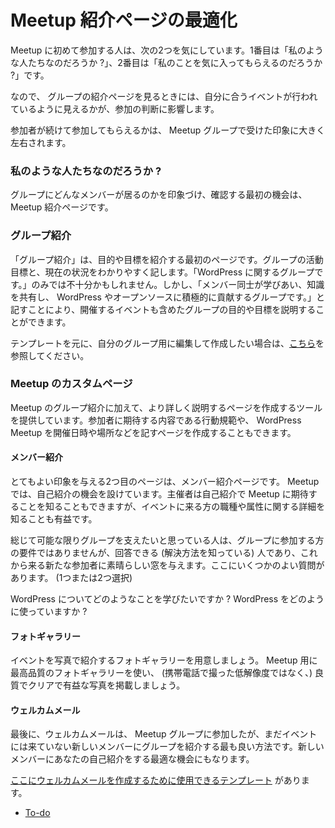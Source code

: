 <!--
# Optimizing Your Meetup Page
-->
# Meetup 紹介ページの最適化

<!--
There are two universal questions people ask themselves when deciding whether to join your meetup. The first is “ARE they Like me?” The second question is “WILL they like me?”
-->
Meetup に初めて参加する人は、次の2つを気にしています。1番目は「私のような人たちなのだろうか ?」、2番目は「私のことを気に入ってもらえるのだろうか ?」です。

<!--
So when someone is looking at a Meetup page, their choice to attend an event will be influenced by whether what they see about your group seems as if it will fit them.
-->
なので、 グループの紹介ページを見るときには、自分に合うイベントが行われているように見えるかが、参加の判断に影響します。

<!--
Whether they continue to attend will depend a lot on how they are received when they come to your group.
-->
参加者が続けて参加してもらえるかは、 Meetup グループで受けた印象に大きく左右されます。

<!--
### Are they like Me?
-->
### 私のような人たちなのだろうか ?

<!--
The first opportunity we have to make an impression and demonstrate what the group members are like starts with your Meetup page.
-->
グループにどんなメンバーが居るのかを印象づけ、確認する最初の機会は、 Meetup 紹介ページです。

<!--
### About Pages
-->
### グループ紹介

<!--
Your About Page is where you have the first opportunity to introduce your purpose or goal. This is where you put your mission statement and where you should be very clear about what you are about. It may not just be enough to say “we are a group about WordPress.” If however, you say “we are WordPress users who teach and learn from each other, who enjoy sharing knowledge, and who are passionate about encouraging others into WordPress and Open Source’” you are introducing both the mission to advance WordPress and the inclusive nature of the event.
-->
「グループ紹介」は、目的や目標を紹介する最初のページです。グループの活動目標と、現在の状況をわかりやすく記します。「WordPress に関するグループです。」のみでは不十分かもしれません。しかし、「メンバー同士が学びあい、知識を共有し、 WordPress やオープンソースに積極的に貢献するグループです。」と記すことにより、開催するイベントも含めたグループの目的や目標を説明することができます。

<!--
If you are interested in a template for that page that you can edit and adjust for your own group, you can [find that here](https://make.wordpress.org/community/handbook/meetup-organizer/resources/about-page/).
-->
テンプレートを元に、自分のグループ用に編集して作成したい場合は、[こちら](https://make.wordpress.org/community/handbook/meetup-organizer/resources/about-page/)を参照してください。

<!--
### Custom pages on Meetup
-->
### Meetup のカスタムページ

<!--
In addition to the main about section on Meetup, you have tools available to create custom pages that provide more detailed information about your group. This is also where you are able to create a page for your code of conduct that gives people clear information about what you expect of group members and the kind of environment WordPress Meetups are expected to provide.
-->
Meetup のグループ紹介に加えて、より詳しく説明するページを作成するツールを提供しています。参加者に期待する内容である行動規範や、 WordPress Meetup を開催日時や場所などを記すページを作成することもできます。

<!--
#### Member Profiles
-->
#### メンバー紹介

<!--
The second area you have available to make great impressions is your member profile pages. On Meetup, you have an opportunity to ask people questions about themselves. While we often use those questions as organizers to help inform us as to what people want from the Meetup, they are also valuable for people to obtain more information about the kind of people they will meet when they come to your event.
-->
とてもよい印象を与える2つ目のページは、メンバー紹介ページです。 Meetup では、自己紹介の機会を設けています。主催者は自己紹介で Meetup に期待することを知ることもできますが、イベントに来る方の職種や属性に関する詳細を知ることも有益です。

<!--
In wanting to stay as inclusive as possible, these are not a requirement for people joining the group, but for those who do answer (and we have found that most do), they give a great window to outsiders looking to come in. Here are some good questions. (Choose one or two)
-->
総じて可能な限りグループを支えたいと思っている人は、グループに参加する方の要件ではありませんが、回答できる (解決方法を知っている) 人であり、これから来る新たな参加者に素晴らしい窓を与えます。ここにいくつかのよい質問があります。 (1つまたは2つ選択)

<!--
What would you like to learn about WordPress?
How are you already using WordPress?
-->
WordPress についてどのようなことを学びたいですか ?
WordPress をどのように使っていますか ?

<!--
#### Photo Gallery
-->
#### フォトギャラリー

<!--
Have a photo gallery that helps showcase your events. Use your top level Meetup gallery to showcase good quality, clear, and informative welcoming photos of your group (not grainy low quality phone photos).
-->
イベントを写真で紹介するフォトギャラリーを用意しましょう。 Meetup 用に最高品質のフォトギャラリーを使い、 (携帯電話で撮った低解像度ではなく、) 良質でクリアで有益な写真を掲載しましょう。

<!--
#### Welcome Email
-->
#### ウェルカムメール

<!--
Finally, the welcome email is a great way of introducing your group to new members when they have taken the plunge and actually joined but have not yet attended an event. It is an excellent opportunity to introduce yourselves a bit more personally to new members.
-->
最後に、ウェルカムメールは、 Meetup グループに参加したが、まだイベントには来ていない新しいメンバーにグループを紹介する最も良い方法です。新しいメンバーにあなたの自己紹介をする最適な機会にもなります。

<!--
[Here is a template you can use](https://make.wordpress.org/community/handbook/meetup-organizer/resources/welcome-email/) to craft your own welcome email.
-->
[ここにウェルカムメールを作成するために使用できるテンプレート](https://make.wordpress.org/community/handbook/meetup-organizer/resources/welcome-email/) があります。

*   [To-do](# "To-do")
